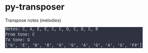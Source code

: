 # py-transposer
Transpose notes (melodies)

![image](https://github.com/OrlatoDev/py-transposer/blob/main/Captura%20de%20tela%20de%202021-12-14%2001-19-29.png)
